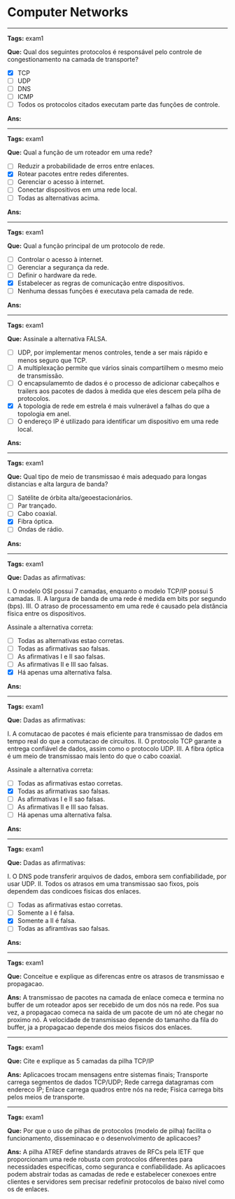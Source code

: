 # Computer Networks 

---

**Tags:** exam1

**Que:** Qual dos seguintes protocolos é responsável pelo controle de congestionamento na camada de transporte?
- [x] TCP
- [ ] UDP
- [ ] DNS
- [ ] ICMP
- [ ] Todos os protocolos citados executam parte das funções de controle.

**Ans:**

---

**Tags:** exam1

**Que:** Qual a função de um roteador em uma rede?

- [ ] Reduzir a probabilidade de erros entre enlaces.
- [x] Rotear pacotes entre redes diferentes.
- [ ] Gerenciar o acesso à internet.
- [ ] Conectar dispositivos em uma rede local.
- [ ] Todas as alternativas acima.

**Ans:**

---

**Tags:** exam1

**Que:** Qual a função principal de um protocolo de rede.
- [ ] Controlar o acesso à internet.
- [ ] Gerenciar a segurança da rede.
- [ ] Definir o hardware da rede.
- [x] Estabelecer as regras de comunicação entre dispositivos.
- [ ] Nenhuma dessas funções é executava pela camada de rede.

**Ans:**

---

**Tags:** exam1

**Que:** Assinale a alternativa FALSA.
- [ ] UDP, por implementar menos controles, tende a ser mais rápido e menos seguro que TCP.
- [ ] A multiplexação permite que vários sinais compartilhem o mesmo meio de transmissão.
- [ ] O encapsulamemto de dados é o processo de adicionar cabeçalhos e trailers aos pacotes de dados à medida que eles descem pela pilha de protocolos.
- [x] A topologia de rede em estrela é mais vulnerável a falhas do que a topologia em anel.
- [ ] O endereço IP é utilizado para identificar um dispositivo em uma rede local.

**Ans:**

---

**Tags:** exam1

**Que:** Qual tipo de meio de transmissao é mais adequado para longas distancias e alta largura de banda?
- [ ] Satélite de órbita alta/geoestacionários.
- [ ] Par trançado.
- [ ] Cabo coaxial.
- [x] Fibra óptica.
- [ ] Ondas de rádio.

**Ans:**

---

**Tags:** exam1

**Que:** Dadas as afirmativas:

I. O modelo OSI possui 7 camadas, enquanto o modelo TCP/IP possui 5 camadas.
II. A largura de banda de uma rede é medida em bits por segundo (bps).
III. O atraso de processamento em uma rede é causado pela distância física entre os dispositivos.

Assinale a alternativa correta:
- [ ] Todas as alternativas estao corretas.
- [ ] Todas as afirmativas sao falsas.
- [ ] As afirmativas I e II sao falsas.
- [ ] As afirmativas II e III sao falsas.
- [x] Há apenas uma alternativa falsa.

**Ans:**

---

**Tags:** exam1

**Que:** Dadas as afirmativas:

I. A comutacao de pacotes é mais eficiente para transmissao de dados em tempo real do que a comutacao de circuitos.
II. O protocolo TCP garante a entrega confiável de dados, assim como o protocolo UDP.
III. A fibra óptica é um meio de transmissao mais lento do que o cabo coaxial.

Assinale a alternativa correta:

- [ ] Todas as afirmativas estao corretas.
- [x] Todas as afirmativas sao falsas.
- [ ] As afirmativas I e II sao falsas.
- [ ] As afirmativas II e III sao falsas.
- [ ] Há apenas uma alternativa falsa.

**Ans:**

  ---

**Tags:** exam1

**Que:** Dadas as afirmativas:

I. O DNS pode transferir arquivos de dados, embora sem confiabilidade, por usar UDP.
II. Todos os atrasos em uma transmissao sao fixos, pois dependem das condicoes fisicas dos enlaces.

- [ ] Todas as afirmativas estao corretas.
- [ ] Somente a I é falsa.
- [x] Somente a II é falsa.
- [ ] Todas as afiramtivas sao falsas.

**Ans:**

  ---

**Tags:** exam1

**Que:** Conceitue e explique as diferencas entre os atrasos de transmissao e propagacao.

**Ans:** A transmissao de pacotes na camada de enlace comeca e termina no buffer de um roteador apos ser recebido de um dos nós na rede. Pos sua vez, a propagacao comeca na saida de um pacote de um nó ate chegar no proximo nó. A velocidade de transmissao depende do tamanho da fila do buffer, ja a propagacao depende dos meios fisicos dos enlaces.

---

**Tags:** exam1

**Que:** Cite e explique as 5 camadas da pilha TCP/IP

**Ans:** 
Aplicacoes trocam mensagens entre sistemas finais;
Transporte carrega segmentos de dados TCP/UDP;
Rede carrega datagramas com endereco IP;
Enlace carrega quadros entre nós na rede;
Fisica carrega bits pelos meios de transporte.

---

**Tags:** exam1

**Que:** Por que o uso de pilhas de protocolos (modelo de pilha) facilita o funcionamento, disseminacao e o desenvolvimento de aplicacoes?

**Ans:** A pilha ATREF define standards atraves de RFCs pela IETF que proporcionam uma rede robusta com protocolos diferentes para necessidades especificas, como seguranca e confiabilidade. As aplicacoes podem abstrair todas as camadas de rede e estabelecer conexoes entre clientes e servidores sem precisar redefinir protocolos de baixo nivel como os de enlaces. 
